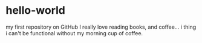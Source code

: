 # hello-world
my first repository on GitHub
I really love reading books, and coffee... i thing i can't be functional without my morning cup of coffee.
